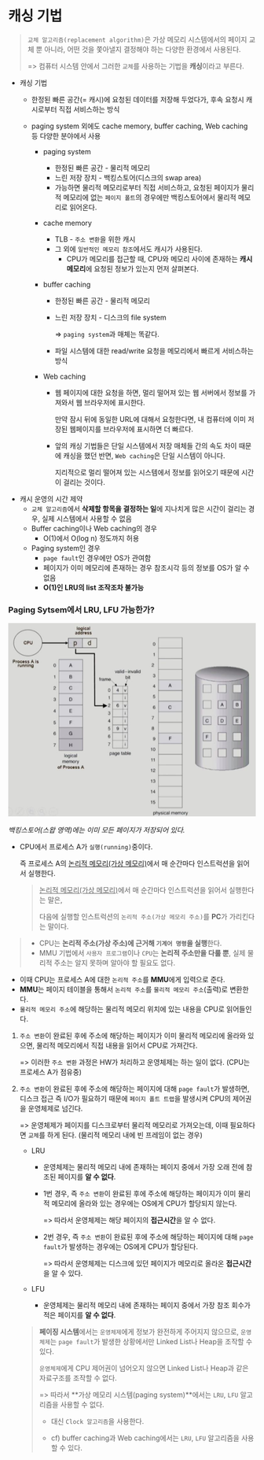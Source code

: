 # 캐싱 기법

> `교체 알고리즘(replacement algorithm)`은 가상 메모리 시스템에서의 페이지 교체 뿐 아니라, 어떤 것을 쫓아낼지 결정해야 하는 다양한 환경에서 사용된다.
>
> => 컴퓨터 시스템 안에서 그러한 `교체`를 사용하는 기법을 **캐싱**이라고 부른다.

- 캐싱 기법
  - 한정된 빠른 공간(= 캐시)에 요청된 데이터를 저장해 두었다가, 후속 요청시 캐시로부터 직접 서비스하는 방식
  
  - paging system 외에도 cache memory, buffer caching, Web caching 등 다양한 분야에서 사용
  
    - paging system
  
      - 한정된 빠른 공간 - 물리적 메모리
      - 느린 저장 장치 - 백킹스토어(디스크의 swap area)
      - 가능하면 물리적 메모리로부터 직접 서비스하고, 요청된 페이지가 물리적 메모리에 없는 `페이지 폴트`의 경우에만 백킹스토어에서 물리적 메모리로 읽어온다.
  
    - cache memory
  
      - TLB - `주소 변환`을 위한 캐시
      - 그 외에 `일반적인 메모리 참조`에서도 캐시가 사용된다.
        - CPU가 메모리를 접근할 때, CPU와 메모리 사이에 존재하는 **캐시 메모리**에 요청된 정보가 있는지 먼저 살펴본다.
  
    - buffer caching
  
      - 한정된 빠른 공간 - 물리적 메모리
  
      - 느린 저장 장치 - 디스크의 file system
  
        => `paging system`과 매체는 똑같다.
  
      - 파일 시스템에 대한 read/write 요청을 메모리에서 빠르게 서비스하는 방식
  
    - Web caching
  
      - 웹 페이지에 대한 요청을 하면, 멀리 떨어져 있는 웹 서버에서 정보를 가져와서 웹 브라우저에 표시한다. 
  
        만약 잠시 뒤에 동일한 URL에 대해서 요청한다면, 내 컴퓨터에 이미 저장된 웹페이지를 브라우저에 표시하면 더 빠르다.
  
      - 앞의 캐싱 기법들은 단일 시스템에서 저장 매체들 간의 속도 차이 때문에 캐싱을 했던 반면, `Web caching`은 단일 시스템이 아니다.
  
        지리적으로 멀리 떨어져 있는 시스템에서 정보를 읽어오기 때문에 시간이 걸리는 것이다.
- 캐시 운영의 시간 제약
  - `교체 알고리즘`에서 **삭제할 항목을 결정하는 일**에 지나치게 많은 시간이 걸리는 경우, 실제 시스템에서 사용할 수 없음
  - Buffer caching이나 Web caching의 경우
    - O(1)에서 O(log n) 정도까지 허용
  - Paging system인 경우
    - `page fault`인 경우에만 OS가 관여함
    - 페이지가 이미 메모리에 존재하는 경우 참조시각 등의 정보를 OS가 알 수 없음
    - **O(1)인 LRU의 list 조작조차 불가능**

### Paging Sytsem에서 LRU, LFU 가능한가?

<img src="images/caching_01.JPG" style="zoom:80%;" />

*백킹스토어(스왑 영역)에는 이미 모든 페이지가 저장되어 있다.*

- CPU에서 프로세스 A가 `실행(running)`중이다.

  즉 프로세스 A의 <u>논리적 메모리(가상 메모리)</u>에서 매 순간마다 인스트럭션을 읽어서 실행한다.

  > <u>논리적 메모리(가상 메모리)</u>에서 매 순간마다 인스트럭션을 읽어서 실행한다는 말은, 
  >
  > 다음에 실행할 인스트럭션의 `논리적 주소(가상 메모리 주소)`를 **PC**가 가리킨다는 말이다.
>
  > - CPU는 **논리적 주소(가상 주소)에 근거해 `기계어 명령`을 실행**한다.
  > - MMU 기법에서 `사용자 프로그램`이나 `CPU`는 **논리적 주소만을 다룰 뿐**, 실제 물리적 주소는 알지 못하며 알아야 할 필요도 없다.
  
  - 이때 CPU는 프로세스 A에 대한 `논리적 주소`를 **MMU**에게 입력으로 준다.
  - **MMU**는 페이지 테이블을 통해서 `논리적 주소`를 `물리적 메모리 주소`(출력)로 변환한다.
  - `물리적 메모리 주소`에 해당하는 물리적 메모리 위치에 있는 내용을 CPU로 읽어들인다.

1. `주소 변환`이 완료된 후에 주소에 해당하는 페이지가 이미 물리적 메모리에 올라와 있으면, 물리적 메모리에서 직접 내용을 읽어서 CPU로 가져간다.

   => 이러한 `주소 변환` 과정은 HW가 처리하고 운영체제는 하는 일이 없다. (CPU는 프로세스 A가 점유중)

2. `주소 변환`이 완료된 후에 주소에 해당하는 페이지에 대해 `page fault`가 발생하면, 디스크 접근 즉 I/O가 필요하기 때문에 `페이지 폴트 트랩`을 발생시켜 CPU의 제어권을 운영체제로 넘긴다.

   => 운영체제가 페이지를 디스크로부터 물리적 메모리로 가져오는데, 이때 필요하다면 `교체`를 하게 된다. (물리적 메모리 내에 빈 프레임이 없는 경우)

   - LRU

     - 운영체제는 물리적 메모리 내에 존재하는 페이지 중에서 가장 오래 전에 참조된 페이지를 **알 수 없다**.

     - 1번 경우, 즉 `주소 변환`이 완료된 후에 주소에 해당하는 페이지가 이미 물리적 메모리에 올라와 있는 경우에는 OS에게 CPU가 할당되지 않는다.

       => 따라서 운영체제는 해당 페이지의 **접근시간**을 알 수 없다.

     - 2번 경우, 즉 `주소 변환`이 완료된 후에 주소에 해당하는 페이지에 대해 `page fault`가 발생하는 경우에는 OS에게 CPU가 할당된다.

       => 따라서 운영체제는 디스크에 있던 페이지가 메모리로 올라온 **접근시간**을 알 수 있다.

   - LFU

     - 운영체제는 물리적 메모리 내에 존재하는 페이지 중에서 가장 참조 회수가 적은 페이지를 **알 수 없다**.

   > **페이징 시스템**에서는 `운영체제`에게 정보가 완전하게 주어지지 않으므로, `운영체제`는 `page fault`가 발생한 상황에서만 Linked List나 Heap을 조작할 수 있다.
   >
   > `운영체제`에게 CPU 제어권이 넘어오지 않으면 Linked List나 Heap과 같은 자료구조를 조작할 수 없다.
   >
   > => 따라서 **가상 메모리 시스템(paging system)**에서는 `LRU`, `LFU` 알고리즘을 사용할 수 없다.
   >
   > - 대신 `Clock 알고리즘`을 사용한다.
   >
   > - cf) buffer caching과 Web caching에서는 `LRU`, `LFU` 알고리즘을 사용할 수 있다.

